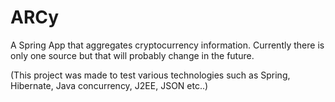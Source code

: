# ARCy
A Spring App that aggregates cryptocurrency information.
Currently there is only one source but that will probably change in the future.

(This project was made to test various technologies such as Spring, Hibernate, Java concurrency, J2EE, JSON etc..)
